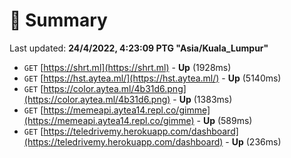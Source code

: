 # 📖 Summary
Last updated: **24/4/2022, 4:23:09 PTG "Asia/Kuala_Lumpur"**

- `GET` [https://shrt.ml](https://shrt.ml) - **Up** (1928ms)
- `GET` [https://hst.aytea.ml/](https://hst.aytea.ml/) - **Up** (5140ms)
- `GET` [https://color.aytea.ml/4b31d6.png](https://color.aytea.ml/4b31d6.png) - **Up** (1383ms)
- `GET` [https://memeapi.aytea14.repl.co/gimme](https://memeapi.aytea14.repl.co/gimme) - **Up** (589ms)
- `GET` [https://teledrivemy.herokuapp.com/dashboard](https://teledrivemy.herokuapp.com/dashboard) - **Up** (236ms)

